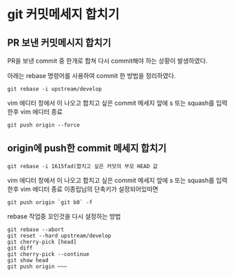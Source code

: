 git 커밋메세지 합치기
===

PR 보낸 커밋메시지 합치기
---

PR을 보낸 commit 중 한개로 합쳐 다시 commit해야 하는 상황이 발생하였다.

아래는 rebase 명령어를 사용하여 commit 한 방법을 정리하였다.

```
git rebase -i upstream/develop 

```

vim  에디터 창에서 이 나오고 합치고 싶은 commit 메세지 앞에
s 또는 squash를 입력 한후 vim 에디터 종료

```
git push origin --force
```


origin에 push한 commit 메세지 합치기
---

```
git rebase -i 1615fad(합치고 싶은 커밋의 부모 HEAD 값

```

vim  에디터 창에서 이 나오고 합치고 싶은 commit 메세지 앞에
s 또는 squash를 입력 한후 vim 에디터 종료
이종립님의 단축키가 설정되어있따면
```
git push origin `git b0` -f
```


rebase 작업중 꼬인것을 다시 설정하는 방법
```
git rebase --abort
git reset --hard upstream/develop
git cherry-pick [head]
git diff
git cherry-pick --continue
git show head
git push origin ~~~
```